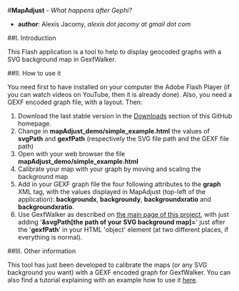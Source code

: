 #**MapAdjust** - *What happens after Gephi?*

- **author**: Alexis Jacomy, *alexis dot jacomy at gmail dot com*

##I. Introduction

This Flash application is a tool to help to display geocoded graphs with a SVG background map in GexfWalker.

##II. How to use it

You need first to have installed on your computer the Adobe Flash Player (if you can watch videos on YouTube, then it is already done). Also, you need a GEXF encoded graph file, with a layout. Then:

1. Download the last stable version in the [Downloads](http://github.com/jacomyal/MapAdjust/downloads) section of this GitHub homepage.
2. Change in **mapAdjust_demo/simple_example.html** the values of **svgPath** and **gexfPath** (respectively the SVG file path and the GEXF file path)
3. Open with your web browser the file **mapAdjust_demo/simple_example.html**
4. Calibrate your map with your graph by moving and scaling the background map
5. Add in your GEXF graph file the four following attributes to the **graph** XML tag, with the values displayed in MapAdjust (top-left of the application): **backgroundx**, **backgroundy**, **backgroundxratio** and **backgroundxratio**.
6. Use GexfWalker as described on [the main page of this project](http://www.github.com/jacomyal/GexfWalker#readme), with just adding '**&svgPath[the path of your SVG background map]=**' just after the '**gexfPath**' in your HTML 'object' element (at two different places, if everything is normal).

##III. Other information

This tool has just been developed to calibrate the maps (or any SVG background you want) with a GEXF encoded graph for GexfWalker. You can also find a tutorial explaining with an example how to use it [here](http://ofnodesandedges.com/display-geocoded-graphs-with-gexfwalker/).